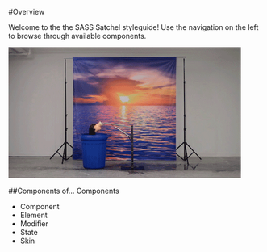 #Overview

Welcome to the the SASS Satchel styleguide! Use the navigation on the left to 
browse through available components.

![Majestic Robot. Just because.](public/images/robot.gif)

##Components of... Components

* Component
* Element
* Modifier
* State
* Skin
